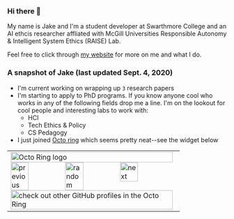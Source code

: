### Hi there 👋
My name is Jake and I'm a student developer at Swarthmore College and an AI ethcis researcher affliated with McGill Universities Responsible Autonomy & Intelligent System Ethics (RAISE) Lab. 

Feel free to click through [my website](https://jakec007.github.io/) for more on me and what I do. 

### A snapshot of Jake (last updated Sept. 4, 2020)
- I'm current working on wrapping up `3` research papers
- I'm starting to apply to PhD programs. If you know anyone cool who works in any of the following fields drop me a line. I'm on the lookout for cool people and interesting labs to work with:
  * HCI
  * Tech Ethics & Policy 
  * CS Pedagogy
- I just joined [Octo ring](https://octo-ring.com/) which seems pretty neat--see the widget below
  

<!--
**JakeC007/JakeC007** is a ✨ _special_ ✨ repository because its `README.md` (this file) appears on your GitHub profile.

Here are some ideas to get you started:

- 🔭 I’m currently working on ...
- 🌱 I’m currently learning ...
- 👯 I’m looking to collaborate on ...
- 🤔 I’m looking for help with ...
- 💬 Ask me about ...
- 📫 How to reach me: ...
- 😄 Pronouns: ...
- ⚡ Fun fact: ...
-->


<table><tbody><tr><td><a href="https://octo-ring.com/"><img src="https://octo-ring.com/static/img/widget/top.png" width="99%" alt="Octo Ring logo" align="top"></a><br><a href="https://octo-ring.com/p/JakeC007/prev"><img src="https://octo-ring.com/static/img/widget/prev.png" width="33%" alt="previous" align="top" title="previous profile"></a><a href="https://octo-ring.com/p/JakeC007/random"><img src="https://octo-ring.com/static/img/widget/random.png" width="33%" alt="random" align="top" title="random profile"></a><a href="https://octo-ring.com/p/JakeC007/next"><img src="https://octo-ring.com/static/img/widget/next.png" width="33%" alt="next" align="top" title="next profile"></a><br><a href="https://octo-ring.com/"><img src="https://octo-ring.com/static/img/widget/bottom.png" width="99%" alt="check out other GitHub profiles in the Octo Ring" align="top"></a></td></tr></tbody></table>
